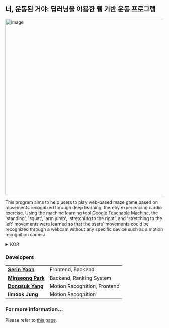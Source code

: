 ## 너, 운동된 거야: 딥러닝을 이용한 웹 기반 운동 프로그램

<img width="559" alt="image" src="https://user-images.githubusercontent.com/53158200/207316040-0529be54-94e4-4b09-9794-25b1e00868da.png">

This program aims to help users to play web-based maze game based on movements recognized through deep learning, thereby experiencing cardio exercise. Using the machine learning tool [Google Teachable Machine](https://teachablemachine.withgoogle.com/), the 'standing', 'squat', 'arm jump', 'stretching to the right', and 'stretching to the left' movements were learned so that the users' movements could be recognized through a webcam without any specific device such as a motion recognition camera.

<details>
<summary>KOR</summary>
<div markdown="1">       
  본 프로그램은 Deep Learning 기술을 기반으로 Web Cam을 통해 사용자의 동작을 인식하고, 인식한 동작을 바탕으로 웹 기반 미로 게임을 플레이할 수 있도록 하여 사용자가 자연스러운 운동 효과를 경험하는 것에 목표를 둔다. Machine Learning 학습 도구 <a href="https://teachablemachine.withgoogle.com/">Google Teachable Machine</a>을 이용하여 ‘서있기’, ‘스쿼트’, ‘팔벌려뛰기’, ‘오른쪽으로 스트레칭하기’, ‘왼쪽으로 스트레칭하기’ 동작을 학습시켜, 모션 인식 카메라 등의 별도의 장치 없이 Web Cam만을 이용해 사용자의 동작을 인식할 수 있도록 하였다.
</div>
</details>


### Developers
<table>
<tr>
    <td>
      <b><a href="https://github.com/Serin-Yoon">Serin Yoon</a></b>
    </td>
    <td>Frontend, Backend</td>
</tr>
<tr>
    <td>
      <b><a href="https://github.com/pminsung12">Minseong Park</a></b>
    </td>
    <td>Backend, Ranking System</td>
</tr>
<tr>
    <td>
      <b><a href="https://github.com/YangDongsuk">Dongsuk Yang</a></b>
    </td>
    <td>Motion Recognition, Frontend</td>
</tr>
<tr>
    <td><b>Ilmook Jung</b></td>
    <td>Motion Recognition</td>
</tr>
</table>

### For more information...
Please refer to [this page](https://github.com/its-a-workout/its-a-workout/blob/main/poster.pdf).

